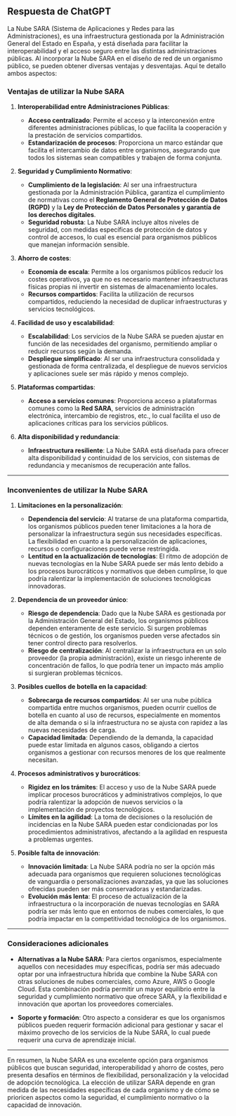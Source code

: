 ## Respuesta de ChatGPT <!-- {docsify-ignore} -->

La Nube SARA (Sistema de Aplicaciones y Redes para las Administraciones), es una infraestructura gestionada por la Administración General del Estado en España, y está diseñada para facilitar la interoperabilidad y el acceso seguro entre las distintas administraciones públicas. Al incorporar la Nube SARA en el diseño de red de un organismo público, se pueden obtener diversas ventajas y desventajas. Aquí te detallo ambos aspectos:

### **Ventajas de utilizar la Nube SARA** <!-- {docsify-ignore} -->

1. **Interoperabilidad entre Administraciones Públicas**:
   - **Acceso centralizado**: Permite el acceso y la interconexión entre diferentes administraciones públicas, lo que facilita la cooperación y la prestación de servicios compartidos.
   - **Estandarización de procesos**: Proporciona un marco estándar que facilita el intercambio de datos entre organismos, asegurando que todos los sistemas sean compatibles y trabajen de forma conjunta.

2. **Seguridad y Cumplimiento Normativo**:
   - **Cumplimiento de la legislación**: Al ser una infraestructura gestionada por la Administración Pública, garantiza el cumplimiento de normativas como el **Reglamento General de Protección de Datos (RGPD)** y la **Ley de Protección de Datos Personales y garantía de los derechos digitales**.
   - **Seguridad robusta**: La Nube SARA incluye altos niveles de seguridad, con medidas específicas de protección de datos y control de accesos, lo cual es esencial para organismos públicos que manejan información sensible.

3. **Ahorro de costes**:
   - **Economía de escala**: Permite a los organismos públicos reducir los costes operativos, ya que no es necesario mantener infraestructuras físicas propias ni invertir en sistemas de almacenamiento locales.
   - **Recursos compartidos**: Facilita la utilización de recursos compartidos, reduciendo la necesidad de duplicar infraestructuras y servicios tecnológicos.

4. **Facilidad de uso y escalabilidad**:
   - **Escalabilidad**: Los servicios de la Nube SARA se pueden ajustar en función de las necesidades del organismo, permitiendo ampliar o reducir recursos según la demanda.
   - **Despliegue simplificado**: Al ser una infraestructura consolidada y gestionada de forma centralizada, el despliegue de nuevos servicios y aplicaciones suele ser más rápido y menos complejo.

5. **Plataformas compartidas**:
   - **Acceso a servicios comunes**: Proporciona acceso a plataformas comunes como la **Red SARA**, servicios de administración electrónica, intercambio de registros, etc., lo cual facilita el uso de aplicaciones críticas para los servicios públicos.

6. **Alta disponibilidad y redundancia**:
   - **Infraestructura resiliente**: La Nube SARA está diseñada para ofrecer alta disponibilidad y continuidad de los servicios, con sistemas de redundancia y mecanismos de recuperación ante fallos.

---

### **Inconvenientes de utilizar la Nube SARA** <!-- {docsify-ignore} -->

1. **Limitaciones en la personalización**:
   - **Dependencia del servicio**: Al tratarse de una plataforma compartida, los organismos públicos pueden tener limitaciones a la hora de personalizar la infraestructura según sus necesidades específicas. La flexibilidad en cuanto a la personalización de aplicaciones, recursos o configuraciones puede verse restringida.
   - **Lentitud en la actualización de tecnologías**: El ritmo de adopción de nuevas tecnologías en la Nube SARA puede ser más lento debido a los procesos burocráticos y normativos que deben cumplirse, lo que podría ralentizar la implementación de soluciones tecnológicas innovadoras.

2. **Dependencia de un proveedor único**:
   - **Riesgo de dependencia**: Dado que la Nube SARA es gestionada por la Administración General del Estado, los organismos públicos dependen enteramente de este servicio. Si surgen problemas técnicos o de gestión, los organismos pueden verse afectados sin tener control directo para resolverlos.
   - **Riesgo de centralización**: Al centralizar la infraestructura en un solo proveedor (la propia administración), existe un riesgo inherente de concentración de fallos, lo que podría tener un impacto más amplio si surgieran problemas técnicos.

3. **Posibles cuellos de botella en la capacidad**:
   - **Sobrecarga de recursos compartidos**: Al ser una nube pública compartida entre muchos organismos, pueden ocurrir cuellos de botella en cuanto al uso de recursos, especialmente en momentos de alta demanda o si la infraestructura no se ajusta con rapidez a las nuevas necesidades de carga.
   - **Capacidad limitada**: Dependiendo de la demanda, la capacidad puede estar limitada en algunos casos, obligando a ciertos organismos a gestionar con recursos menores de los que realmente necesitan.

4. **Procesos administrativos y burocráticos**:
   - **Rigidez en los trámites**: El acceso y uso de la Nube SARA puede implicar procesos burocráticos y administrativos complejos, lo que podría ralentizar la adopción de nuevos servicios o la implementación de proyectos tecnológicos.
   - **Límites en la agilidad**: La toma de decisiones o la resolución de incidencias en la Nube SARA pueden estar condicionadas por los procedimientos administrativos, afectando a la agilidad en respuesta a problemas urgentes.

5. **Posible falta de innovación**:
   - **Innovación limitada**: La Nube SARA podría no ser la opción más adecuada para organismos que requieren soluciones tecnológicas de vanguardia o personalizaciones avanzadas, ya que las soluciones ofrecidas pueden ser más conservadoras y estandarizadas.
   - **Evolución más lenta**: El proceso de actualización de la infraestructura o la incorporación de nuevas tecnologías en SARA podría ser más lento que en entornos de nubes comerciales, lo que podría impactar en la competitividad tecnológica de los organismos.

---

### **Consideraciones adicionales** <!-- {docsify-ignore} -->

- **Alternativas a la Nube SARA**: Para ciertos organismos, especialmente aquellos con necesidades muy específicas, podría ser más adecuado optar por una infraestructura híbrida que combine la Nube SARA con otras soluciones de nubes comerciales, como Azure, AWS o Google Cloud. Esta combinación podría permitir un mayor equilibrio entre la seguridad y cumplimiento normativo que ofrece SARA, y la flexibilidad e innovación que aportan los proveedores comerciales.

- **Soporte y formación**: Otro aspecto a considerar es que los organismos públicos pueden requerir formación adicional para gestionar y sacar el máximo provecho de los servicios de la Nube SARA, lo cual puede requerir una curva de aprendizaje inicial.

---

En resumen, la Nube SARA es una excelente opción para organismos públicos que buscan seguridad, interoperabilidad y ahorro de costes, pero presenta desafíos en términos de flexibilidad, personalización y la velocidad de adopción tecnológica. La elección de utilizar SARA depende en gran medida de las necesidades específicas de cada organismo y de cómo se prioricen aspectos como la seguridad, el cumplimiento normativo o la capacidad de innovación.